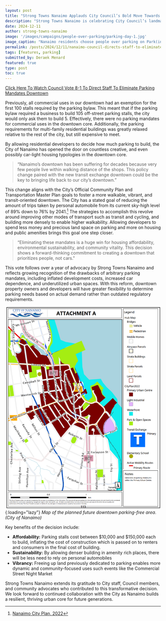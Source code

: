 ```yaml
---
layout: post
title: "Strong Towns Nanaimo Applauds City Council’s Bold Move Towards Eliminating Parking Minimums Downtown"
description: "Strong Towns Nanaimo is celebrating City Council’s landmark decision on parking mandates in the downtown core.  In a decisive vote, Mayor and Council voted 8-1 to begin the process of eliminating off-street minimum parking requirements for all uses in the Downtown Primary Urban Centre. Staff have been instructed to begin drafting changes to the Parking Bylaw in order to make this a reality. Council will likely have a vote in January according to normal rules for amending bylaws."
date: 2024-12-11
author: strong-towns-nanaimo
image: '/images/campaigns/people-over-parking/parking-day-1.jpg'
image_caption: "Nanaimo residents choose people over parking on Park(ing) Day 2024. (Strong Towns Nanaimo)"
permalink: /posts/2024/12/11/nanaimo-council-directs-staff-to-eliminate-parking-mandates-downtown
tags: [features, parking]
submitted_by: Deraek Menard
featured: true
type: post
toc: true
---
```


<div id="sidewalking-victoria-button">
  <a href="https://pub-nanaimo.escribemeetings.com/Players/ISIStandAlonePlayer.aspx?Id=c2875a03-0e35-4b56-ad60-7c99d6ca9759">Click Here To Watch Council Vote 8-1 To Direct Staff To Eliminate Parking Mandates Downtown</a>
  <div class="banner_bg lazy loaded" data-bg="" data-ll-status="entered"></div>
</div>

Previously, all commercial uses in our downtown had an exemption for the first 100 stalls required by the parking bylaw. This meant that if the parking bylaw required a business to build 105 off-street parking stalls, the city would only ask them to build 5. Effectively, there were no parking mandates for commercial uses in the downtown core. Additionally, the parking requirements for multi-family residential buildings was greatly relaxed relative to the rest of the city, but still expensive to meet. 

By allowing residential developers to decide how much parking to build, the City of Nanaimo has opened the door on countless creative, and even possibly car-light housing typologies in the downtown core. 

>“Nanaimo’s downtown has been suffering for decades because very few people live within walking distance of the shops. This policy change paired with the new transit exchange downtown could be the key to bringing life back to our city’s downtown.”

This change aligns with the City’s Official Community Plan and Transportation Master Plan goals to foster a more walkable, vibrant, and transit-oriented downtown. The City has a stated goal of reducing the amount of trips taken by personal automobile from its current sky-high level of 89% down to 76% by 2041.[^1] The strategies to accomplish this revolve around improving other modes of transport such as transit and cycling, and building more densely to enable higher walkability. Allowing developers to spend less money and precious land space on parking and more on housing and public amenities brings this goal one step closer. 

>“Eliminating these mandates is a huge win for housing affordability, environmental sustainability, and community vitality. This decision shows a forward-thinking commitment to creating a downtown that prioritizes people, not cars."

This vote follows over a year of advocacy by Strong Towns Nanaimo and reflects growing recognition of the drawbacks of arbitrary parking mandates, including inflated development costs, increased car dependence, and underutilized urban spaces. With this reform, downtown property owners and developers will have greater flexibility to determine parking needs based on actual demand rather than outdated regulatory requirements.

![Map of the planned future downtown parking-free area. (City of Nanaimo)](/images/posts/2024-12-11-nanaimo-council-directs-staff-to-eliminate-parking-mandates-downtown/map-of-downtown-parking-free-area.png){:loading="lazy"}
*Map of the planned future downtown parking-free area. (City of Nanaimo)*

Key benefits of the decision include:

* **Affordability:** Parking stalls cost between $10,000 and $150,000 each to build, inflating the cost of construction which is passed on to renters and consumers in the final cost of building.
* **Sustainability:** By allowing denser building in amenity rich places, there will be less need to rely on personal automobiles
* **Vibrancy:** Freeing up land previously dedicated to parking enables more dynamic and community-focused uses such events like the Commercial Street Night Market

Strong Towns Nanaimo extends its gratitude to City staff, Council members, and community advocates who contributed to this transformative decision. We look forward to continued collaboration with the City as Nanaimo builds a resilient, thriving urban core for future generations.

[^1]: [Nanaimo City Plan, 2022](https://www.nanaimo.ca/docs/city-plan-documents/city-plan---low-resolution-2022-jul-04.pdf)